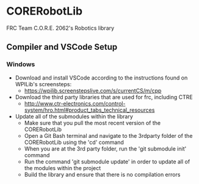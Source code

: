 # CORERobotLib
FRC Team C.O.R.E. 2062's Robotics library
## Compiler and VSCode Setup
### Windows
- Download and install VSCode according to the instructions found on WPILib's screensteps:
  - https://wpilib.screenstepslive.com/s/currentCS/m/cpp
- Download the third party libraries that are used for frc, including CTRE
  - http://www.ctr-electronics.com/control-system/hro.html#product_tabs_technical_resources
- Update all of the submodules within the library
  - Make sure that you pull the most recent version of the CORERobotLib
  - Open a Git Bash terminal and navigate to the 3rdparty folder of the CORERobotLib using the 'cd' command
  - When you are at the 3rd party folder, run the 'git submodule init' command
  - Run the command 'git submodule update' in order to update all of the modules within the project
  - Build the library and ensure that there is no compilation errors
